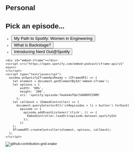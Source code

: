 # Personal

<html>
<head>
<style>
  body {
    font: 0.7rem sans-serif;
  }

  h1 {
    margin:  10px;
  }

  ul#episodes {
    float: left;
    margin:  0 10px;
    padding: 0;
    width: 35%;
  }

  ul#episodes > li {
    list-style-type: none;
  }

  button {
    border-radius:  7px;
    border: 0;
    background: #191414;
    color: #fff;
    padding:  10px;
    margin:  0 0 3px 0;
    width: 100%;
    cursor: pointer;
  }

  button:hover {
    background: #1Db954;
  }


</style>
  </head>
  <body>
    <h1>Pick an episode...</h1>
    <ul id="episodes">
      <li>
        <button data-spotify-id="spotify:episode:7makk4oTQel546B0PZlDM5">
          My Path to Spotify: Women in Engineering
        </button>
      </li>
      <li>
        <button data-spotify-id="spotify:episode:43cbJh4ccRD7lzM2730YK3">
          What is Backstage?
        </button>
      </li>
      <li>
        <button data-spotify-id="spotify:episode:6I3ZzCxRhRkNqnQNo8AZPV">
          Introducing Nerd Out@Spotify
        </button>
      </li>
    </ul>

    <div id="embed-iframe"></div>
    <script src="https://open.spotify.com/embed-podcast/iframe-api/v1" async>
    </script>
    <script type="text/javascript">
      window.onSpotifyIframeApiReady = (IFrameAPI) => {
        let element = document.getElementById('embed-iframe');
        let options = {
            width: '60%',
            height: '200',
            uri: 'spotify:episode:7makk4oTQel546B0PZlDM5'
          };
        let callback = (EmbedController) => {
          document.querySelectorAll('ul#episodes > li > button').forEach(
            episode => {
              episode.addEventListener('click', () => {
                EmbedController.loadUri(episode.dataset.spotifyId)
              });
            })
        };
        IFrameAPI.createController(element, options, callback);
      };
    </script>
  </body>
</html>

![github-contribution-grid-snake](https://user-images.githubusercontent.com/75934798/177515129-3f3ca972-c979-43bc-8538-718418aec817.gif)

